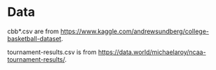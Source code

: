 # Data

cbb*.csv are from https://www.kaggle.com/andrewsundberg/college-basketball-dataset.

tournament-results.csv is from https://data.world/michaelaroy/ncaa-tournament-results/.

